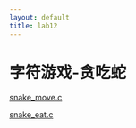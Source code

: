 ```yaml
---
layout: default
title: lab12
---
```

# 字符游戏-贪吃蛇

[snake_move.c](snake_move.c)

[snake_eat.c](snake_eat.c)